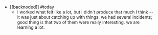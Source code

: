 - [[backnoded]] #today
	- I worked what felt like a lot, but I didn't produce that much I think -- it was just about catching up with things. we had several incidents; good thing is that two of them were really interesting. we are learning a lot.